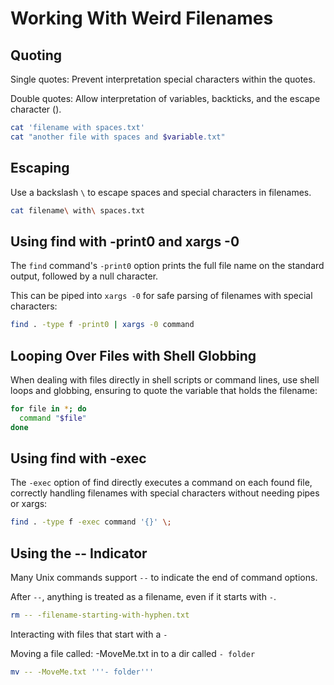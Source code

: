 # Working With Weird Filenames

## Quoting

Single quotes: Prevent interpretation special characters within the quotes.

Double quotes: Allow interpretation of variables, backticks, and the escape character ().

```bash
cat 'filename with spaces.txt'
cat "another file with spaces and $variable.txt"
```

## Escaping

Use a backslash `\` to escape spaces and special characters in filenames.

```bash
cat filename\ with\ spaces.txt
```

## Using find with -print0 and xargs -0

The `find` command's `-print0` option prints the full file name on the standard output, followed by a null character.

This can be piped into `xargs -0` for safe parsing of filenames with special characters:

```bash
find . -type f -print0 | xargs -0 command
```

## Looping Over Files with Shell Globbing

When dealing with files directly in shell scripts or command lines, use shell loops and globbing, ensuring to quote the variable that holds the filename:

```bash
for file in *; do
  command "$file"
done
```

## Using find with -exec

The `-exec` option of find directly executes a command on each found file, correctly handling filenames with special characters without needing pipes or xargs:

```bash
find . -type f -exec command '{}' \;
```

## Using the -- Indicator

Many Unix commands support `--` to indicate the end of command options.

After `--`, anything is treated as a filename, even if it starts with `-`.

```bash
rm -- -filename-starting-with-hyphen.txt
```

Interacting with files that start with a `-`

Moving a file called: -MoveMe.txt in to a dir called `- folder`

```bash
mv -- -MoveMe.txt '''- folder'''
```
